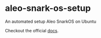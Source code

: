 # aleo-snark-os-setup
An automated setup Aleo SnarkOS on Ubuntu 

Checkout the official [docs](https://github.com/AleoHQ/snarkOS).